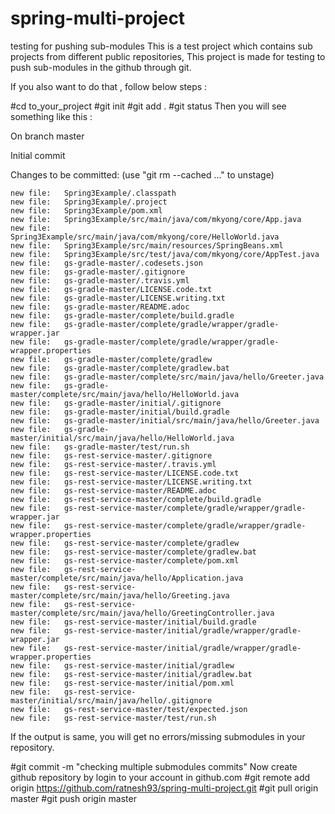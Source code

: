 # spring-multi-project
testing for pushing sub-modules
This is a test project which contains sub projects from different public repositories, This project is made for testing to push sub-modules in the github through git.

If you also want to do that , follow below steps :

#cd to_your_project
#git init
#git add .
#git status
Then you will see something like this :

On branch master

Initial commit

Changes to be committed:
  (use "git rm --cached <file>..." to unstage)

	new file:   Spring3Example/.classpath
	new file:   Spring3Example/.project
	new file:   Spring3Example/pom.xml
	new file:   Spring3Example/src/main/java/com/mkyong/core/App.java
	new file:   Spring3Example/src/main/java/com/mkyong/core/HelloWorld.java
	new file:   Spring3Example/src/main/resources/SpringBeans.xml
	new file:   Spring3Example/src/test/java/com/mkyong/core/AppTest.java
	new file:   gs-gradle-master/.codesets.json
	new file:   gs-gradle-master/.gitignore
	new file:   gs-gradle-master/.travis.yml
	new file:   gs-gradle-master/LICENSE.code.txt
	new file:   gs-gradle-master/LICENSE.writing.txt
	new file:   gs-gradle-master/README.adoc
	new file:   gs-gradle-master/complete/build.gradle
	new file:   gs-gradle-master/complete/gradle/wrapper/gradle-wrapper.jar
	new file:   gs-gradle-master/complete/gradle/wrapper/gradle-wrapper.properties
	new file:   gs-gradle-master/complete/gradlew
	new file:   gs-gradle-master/complete/gradlew.bat
	new file:   gs-gradle-master/complete/src/main/java/hello/Greeter.java
	new file:   gs-gradle-master/complete/src/main/java/hello/HelloWorld.java
	new file:   gs-gradle-master/initial/.gitignore
	new file:   gs-gradle-master/initial/build.gradle
	new file:   gs-gradle-master/initial/src/main/java/hello/Greeter.java
	new file:   gs-gradle-master/initial/src/main/java/hello/HelloWorld.java
	new file:   gs-gradle-master/test/run.sh
	new file:   gs-rest-service-master/.gitignore
	new file:   gs-rest-service-master/.travis.yml
	new file:   gs-rest-service-master/LICENSE.code.txt
	new file:   gs-rest-service-master/LICENSE.writing.txt
	new file:   gs-rest-service-master/README.adoc
	new file:   gs-rest-service-master/complete/build.gradle
	new file:   gs-rest-service-master/complete/gradle/wrapper/gradle-wrapper.jar
	new file:   gs-rest-service-master/complete/gradle/wrapper/gradle-wrapper.properties
	new file:   gs-rest-service-master/complete/gradlew
	new file:   gs-rest-service-master/complete/gradlew.bat
	new file:   gs-rest-service-master/complete/pom.xml
	new file:   gs-rest-service-master/complete/src/main/java/hello/Application.java
	new file:   gs-rest-service-master/complete/src/main/java/hello/Greeting.java
	new file:   gs-rest-service-master/complete/src/main/java/hello/GreetingController.java
	new file:   gs-rest-service-master/initial/build.gradle
	new file:   gs-rest-service-master/initial/gradle/wrapper/gradle-wrapper.jar
	new file:   gs-rest-service-master/initial/gradle/wrapper/gradle-wrapper.properties
	new file:   gs-rest-service-master/initial/gradlew
	new file:   gs-rest-service-master/initial/gradlew.bat
	new file:   gs-rest-service-master/initial/pom.xml
	new file:   gs-rest-service-master/initial/src/main/java/hello/.gitignore
	new file:   gs-rest-service-master/test/expected.json
	new file:   gs-rest-service-master/test/run.sh

If the output is same, you will get no errors/missing submodules in your repository.

#git commit -m "checking multiple submodules commits"
Now create github repository by login to your account in github.com
#git remote add origin https://github.com/ratnesh93/spring-multi-project.git
#git pull origin master
#git push origin master
